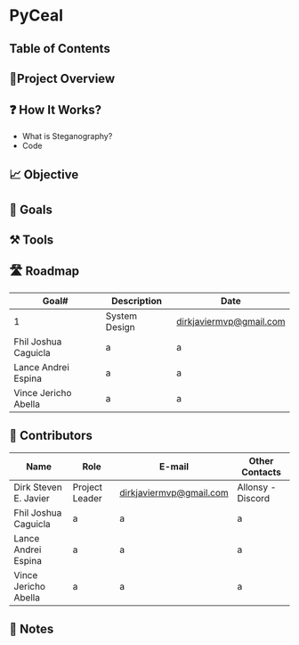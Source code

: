 # PyCeal


## Table of Contents


## 🎯Project Overview

## ❓ How It Works? 
- What is Steganography?  
- Code

## 📈 Objective



## 🥅 Goals


## ⚒️ Tools


## 🛣️ Roadmap

| Goal# | Description | Date 
| --- | --- | --- | 
| 1 | System Design | dirkjaviermvp@gmail.com 
| Fhil Joshua Caguicla | a | a |
| Lance Andrei Espina | a | a | 
| Vince Jericho Abella | a | a | 




## 👷‍ Contributors

| Name | Role | E-mail | Other Contacts |
| --- | --- | --- | --- |
| Dirk Steven E. Javier | Project Leader | dirkjaviermvp@gmail.com | Allonsy -Discord |
| Fhil Joshua Caguicla | a | a | a |
| Lance Andrei Espina | a | a | a |
| Vince Jericho Abella | a | a | a |

## 📝 Notes
